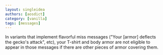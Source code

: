 ```yaml
---
layout: singleidea
authors: [aosdict]
category: [vanilla]
tags: [messages]
---
```

In variants that implement flavorful miss messages ("Your [armor] deflects the gecko's attack", etc), your T-shirt and body armor are not eligible to appear in those messages if there are other pieces of armor covering them.
